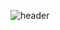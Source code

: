 ![header](https://capsule-render.vercel.app/api?type=waving&color=gradient&height=220&section=header&text=J1NWAN's%20Playground&fontSize=60)
